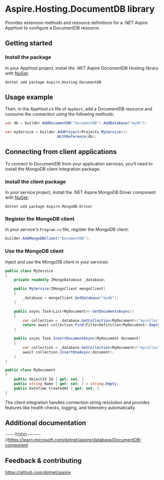 # Aspire.Hosting.DocumentDB library

Provides extension methods and resource definitions for a .NET Aspire AppHost to configure a DocumentDB resource.

## Getting started

### Install the package

In your AppHost project, install the .NET Aspire DocumentDB Hosting library with [NuGet](https://www.nuget.org):

```dotnetcli
dotnet add package Aspire.Hosting.DocumentDB
```

## Usage example

Then, in the _AppHost.cs_ file of `AppHost`, add a DocumentDB resource and consume the connection using the following methods:

```csharp
var db = builder.AddDocumentDB("DocumentDB").AddDatabase("mydb");

var myService = builder.AddProject<Projects.MyService>()
                       .WithReference(db);
```

## Connecting from client applications

To connect to DocumentDB from your application services, you'll need to install the MongoDB client integration package:

### Install the client package

In your service project, install the .NET Aspire MongoDB Driver component with [NuGet](https://www.nuget.org):

```dotnetcli
dotnet add package Aspire.MongoDB.Driver
```

### Register the MongoDB client

In your service's `Program.cs` file, register the MongoDB client:

```csharp
builder.AddMongoDBClient("DocumentDB");
```

### Use the MongoDB client

Inject and use the MongoDB client in your services:

```csharp
public class MyService
{
    private readonly IMongoDatabase _database;

    public MyService(IMongoClient mongoClient)
    {
        _database = mongoClient.GetDatabase("mydb");
    }

    public async Task<List<MyDocument>> GetDocumentsAsync()
    {
        var collection = _database.GetCollection<MyDocument>("mycollection");
        return await collection.Find(FilterDefinition<MyDocument>.Empty).ToListAsync();
    }

    public async Task InsertDocumentAsync(MyDocument document)
    {
        var collection = _database.GetCollection<MyDocument>("mycollection");
        await collection.InsertOneAsync(document);
    }
}

public class MyDocument
{
    public ObjectId Id { get; set; }
    public string Name { get; set; } = string.Empty;
    public DateTime CreatedAt { get; set; }
}
```

The client integration handles connection string resolution and provides features like health checks, logging, and telemetry automatically.

## Additional documentation
-----TODO-------
//https://learn.microsoft.com/dotnet/aspire/database/DocumentDB-component

## Feedback & contributing

https://github.com/dotnet/aspire
